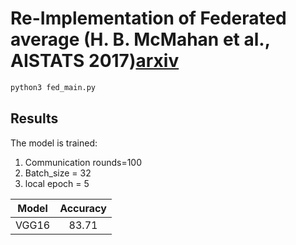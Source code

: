 # Re-Implementation of Federated average (H. B. McMahan et al., AISTATS 2017)[arxiv](https://arxiv.org/abs/1602.05629)

```sh
python3 fed_main.py
```

## Results
The model is trained:
1. Communication rounds=100
2. Batch_size = 32
3. local epoch = 5

| Model | Accuracy |
| :---: | :---: |
| VGG16 | 83.71|

